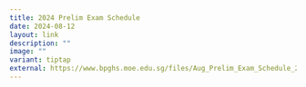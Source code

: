 ```yaml
---
title: 2024 Prelim Exam Schedule
date: 2024-08-12
layout: link
description: ""
image: ""
variant: tiptap
external: https://www.bpghs.moe.edu.sg/files/Aug_Prelim_Exam_Schedule_2024__updated_20_Jul_2024____Ms_Alina.pdf
---
```

